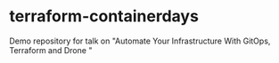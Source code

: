 # terraform-containerdays

Demo repository for talk on "Automate Your Infrastructure With GitOps, Terraform and Drone "